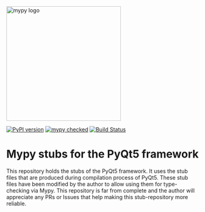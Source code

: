 <img src="http://mypy-lang.org/static/mypy_light.svg" alt="mypy logo" width="300px"/>

[![PyPI version](https://badge.fury.io/py/PyQt5-stubs.svg)](https://badge.fury.io/py/PyQt5-stubs)
[![mypy checked](https://camo.githubusercontent.com/34b3a249cd6502d0a521ab2f42c8830b7cfd03fa/687474703a2f2f7777772e6d7970792d6c616e672e6f72672f7374617469632f6d7970795f62616467652e737667)](http://mypy-lang.org/)
[![Build Status](https://travis-ci.org/stlehmann/PyQt5-stubs.svg?branch=master)](https://travis-ci.org/stlehmann/PyQt5-stubs)

# Mypy stubs for the PyQt5 framework

This repository holds the stubs of the PyQt5 framework. It uses the stub files that are
produced during compilation process of PyQt5. These stub files have been modified by the author
to allow using them for type-checking via Mypy. This repository is far from complete and the author will
appreciate any PRs or Issues that help making this stub-repository more reliable.
